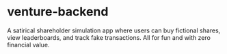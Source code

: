 # venture-backend
A satirical shareholder simulation app where users can buy fictional shares, view leaderboards, and track fake transactions. All for fun and with zero financial value.
